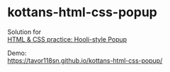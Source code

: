 # kottans-html-css-popup

Solution for  
[HTML & CSS practice: Hooli-style Popup](https://github.com/kottans/frontend/blob/master/tasks/html-css-popup.md)

Demo:  
https://tavor118sn.github.io/kottans-html-css-popup/
